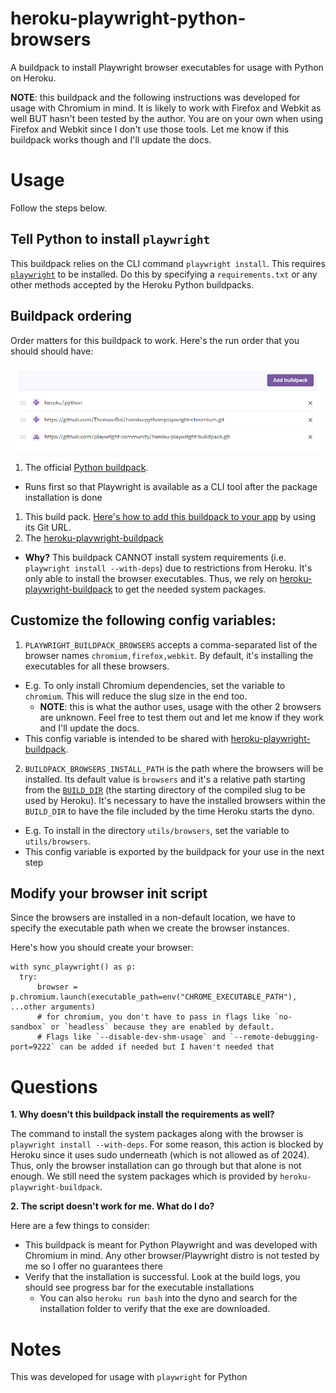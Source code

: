 # heroku-playwright-python-browsers
A buildpack to install Playwright browser executables for usage with Python on Heroku. 

**NOTE**: this buildpack and the following instructions was developed for usage with Chromium in mind. It is likely to work with Firefox and Webkit as well BUT hasn't been tested by the author. You are on your own when using Firefox and Webkit since I don't use those tools. Let me know if this buildpack works though and I'll update the docs.

# Usage

Follow the steps below.

## Tell Python to install `playwright`

This buildpack relies on the CLI command `playwright install`. This requires [`playwright`](https://pypi.org/project/playwright/) to be installed. Do this by specifying a `requirements.txt` or any other methods accepted by the Heroku Python buildpacks.

## Buildpack ordering

Order matters for this buildpack to work. Here's the run order that you should should have:

![Buildpack Image](Buildpacks.PNG)

1. The official [Python buildpack](https://elements.heroku.com/buildpacks/heroku/heroku-buildpack-python).
  - Runs first so that Playwright is available as a CLI tool after the package installation is done
1. This build pack. [Here's how to add this buildpack to your app](https://devcenter.heroku.com/articles/buildpacks#using-a-third-party-buildpack) by using its Git URL.
2. The [heroku-playwright-buildpack](https://github.com/playwright-community/heroku-playwright-buildpack)
  - **Why?** This buildpack CANNOT install system requirements (i.e. `playwright install --with-deps`) due to restrictions from Heroku. It's only able to install the browser executables. Thus, we rely on [heroku-playwright-buildpack](https://github.com/playwright-community/heroku-playwright-buildpack) to get the needed system packages.


## Customize the following config variables:
1. `PLAYWRIGHT_BUILDPACK_BROWSERS` accepts a comma-separated list of the browser names `chromium,firefox,webkit`. By default, it's installing the executables for all these browsers. 
  - E.g. To only install Chromium dependencies, set the variable to `chromium`. This will reduce the slug size in the end too. 
    - **NOTE**: this is what the author uses, usage with the other 2 browsers are unknown. Feel free to test them out and let me know if they work and I'll update the docs.
  - This config variable is intended to be shared with [heroku-playwright-buildpack](https://github.com/playwright-community/heroku-playwright-buildpack).
2. `BUILDPACK_BROWSERS_INSTALL_PATH` is the path where the browsers will be installed. Its default value is `browsers` and it's a relative path starting from the [`BUILD_DIR`](https://devcenter.heroku.com/articles/buildpack-api#bin-compile) (the starting directory of the compiled slug to be used by Heroku). It's necessary to have the installed browsers within the `BUILD_DIR` to have the file included by the time Heroku starts the dyno.
  - E.g. To install in the directory `utils/browsers`, set the variable to `utils/browsers`.
  - This config variable is exported by the buildpack for your use in the next step

## Modify your browser init script

Since the browsers are installed in a non-default location, we have to specify the executable path when we create the browser instances.

Here's how you should create your browser:

```
with sync_playwright() as p:
  try:
      browser = p.chromium.launch(executable_path=env("CHROME_EXECUTABLE_PATH"), ...other arguments)
      # for chromium, you don't have to pass in flags like `no-sandbox` or `headless` because they are enabled by default.
      # Flags like `--disable-dev-shm-usage` and `--remote-debugging-port=9222` can be added if needed but I haven't needed that
```


# Questions

**1. Why doesn't this buildpack install the requirements as well?**

The command to install the system packages along with the browser is `playwright install --with-deps`. For some reason, this action is blocked by Heroku since it uses sudo underneath (which is not allowed as of 2024). Thus, only the browser installation can go through but that alone is not enough. We still need the system packages which is provided by `heroku-playwright-buildpack`.

**2. The script doesn't work for me. What do I do?**

Here are a few things to consider:
- This buildpack is meant for Python Playwright and was developed with Chromium in mind. Any other browser/Playwright distro is not tested by me so I offer no guarantees there
- Verify that the installation is successful. Look at the build logs, you should see progress bar for the executable installations
  - You can also `heroku run bash` into the dyno and search for the installation folder to verify that the exe are downloaded.

# Notes
This was developed for usage with `playwright` for Python

